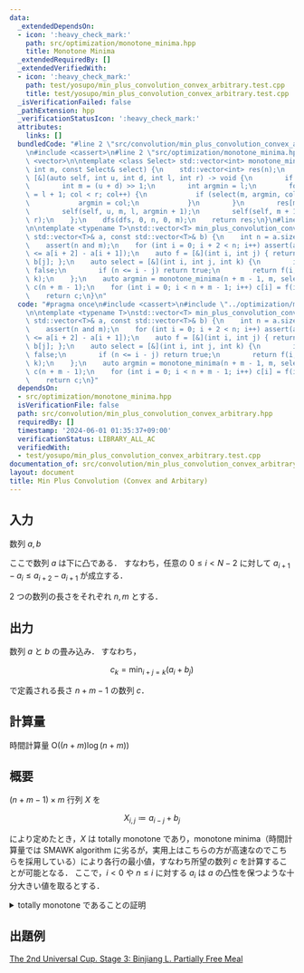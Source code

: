 ```yaml
---
data:
  _extendedDependsOn:
  - icon: ':heavy_check_mark:'
    path: src/optimization/monotone_minima.hpp
    title: Monotone Minima
  _extendedRequiredBy: []
  _extendedVerifiedWith:
  - icon: ':heavy_check_mark:'
    path: test/yosupo/min_plus_convolution_convex_arbitrary.test.cpp
    title: test/yosupo/min_plus_convolution_convex_arbitrary.test.cpp
  _isVerificationFailed: false
  _pathExtension: hpp
  _verificationStatusIcon: ':heavy_check_mark:'
  attributes:
    links: []
  bundledCode: "#line 2 \"src/convolution/min_plus_convolution_convex_arbitrary.hpp\"\
    \n#include <cassert>\n#line 2 \"src/optimization/monotone_minima.hpp\"\n#include\
    \ <vector>\n\ntemplate <class Select> std::vector<int> monotone_minima(int n,\
    \ int m, const Select& select) {\n    std::vector<int> res(n);\n    auto dfs =\
    \ [&](auto self, int u, int d, int l, int r) -> void {\n        if (u == d) return;\n\
    \        int m = (u + d) >> 1;\n        int argmin = l;\n        for (int col\
    \ = l + 1; col < r; col++) {\n            if (select(m, argmin, col)) {\n    \
    \            argmin = col;\n            }\n        }\n        res[m] = argmin;\n\
    \        self(self, u, m, l, argmin + 1);\n        self(self, m + 1, d, argmin,\
    \ r);\n    };\n    dfs(dfs, 0, n, 0, m);\n    return res;\n}\n#line 4 \"src/convolution/min_plus_convolution_convex_arbitrary.hpp\"\
    \n\ntemplate <typename T>\nstd::vector<T> min_plus_convolution_convex_arbitrary(const\
    \ std::vector<T>& a, const std::vector<T>& b) {\n    int n = a.size(), m = b.size();\n\
    \    assert(n and m);\n    for (int i = 0; i + 2 < n; i++) assert(a[i + 1] - a[i]\
    \ <= a[i + 2] - a[i + 1]);\n    auto f = [&](int i, int j) { return a[i - j] +\
    \ b[j]; };\n    auto select = [&](int i, int j, int k) {\n        if (i < k) return\
    \ false;\n        if (n <= i - j) return true;\n        return f(i, j) >= f(i,\
    \ k);\n    };\n    auto argmin = monotone_minima(n + m - 1, m, select);\n    std::vector<T>\
    \ c(n + m - 1);\n    for (int i = 0; i < n + m - 1; i++) c[i] = f(i, argmin[i]);\n\
    \    return c;\n}\n"
  code: "#pragma once\n#include <cassert>\n#include \"../optimization/monotone_minima.hpp\"\
    \n\ntemplate <typename T>\nstd::vector<T> min_plus_convolution_convex_arbitrary(const\
    \ std::vector<T>& a, const std::vector<T>& b) {\n    int n = a.size(), m = b.size();\n\
    \    assert(n and m);\n    for (int i = 0; i + 2 < n; i++) assert(a[i + 1] - a[i]\
    \ <= a[i + 2] - a[i + 1]);\n    auto f = [&](int i, int j) { return a[i - j] +\
    \ b[j]; };\n    auto select = [&](int i, int j, int k) {\n        if (i < k) return\
    \ false;\n        if (n <= i - j) return true;\n        return f(i, j) >= f(i,\
    \ k);\n    };\n    auto argmin = monotone_minima(n + m - 1, m, select);\n    std::vector<T>\
    \ c(n + m - 1);\n    for (int i = 0; i < n + m - 1; i++) c[i] = f(i, argmin[i]);\n\
    \    return c;\n}"
  dependsOn:
  - src/optimization/monotone_minima.hpp
  isVerificationFile: false
  path: src/convolution/min_plus_convolution_convex_arbitrary.hpp
  requiredBy: []
  timestamp: '2024-06-01 01:35:37+09:00'
  verificationStatus: LIBRARY_ALL_AC
  verifiedWith:
  - test/yosupo/min_plus_convolution_convex_arbitrary.test.cpp
documentation_of: src/convolution/min_plus_convolution_convex_arbitrary.hpp
layout: document
title: Min Plus Convolution (Convex and Arbitary)
---
```


## 入力

数列 $a, b$ 

ここで数列 $a$ は下に凸である．
すなわち，任意の $0 \leq i \lt N - 2$ に対して $a _ {i + 1} - a _ i \leq a _ {i + 2} - a _ {i + 1}$ が成立する．

2 つの数列の長さをそれぞれ $n, m$ とする．

## 出力

数列 $a$ と $b$ の畳み込み．
すなわち，

$$
c _ k = \min _ {i + j = k} (a _ i + b _ j)
$$

で定義される長さ $n + m - 1$ の数列 $c$．

## 計算量

時間計算量 $\mathrm{O}((n + m) \log (n + m))$

## 概要

$(n + m - 1) \times m$ 行列 $X$ を

$$
X _ {i, j} \coloneqq a _ {i - j} + b _ j
$$

により定めたとき，$X$ は totally monotone であり，monotone minima（時間計算量では SMAWK algorithm に劣るが，実用上はこちらの方が高速なのでこちらを採用している）により各行の最小値，すなわち所望の数列 $c$ を計算することが可能となる．
ここで，$i \lt 0$ や $n \leq i$ に対する $a_i$ は $a$ の凸性を保つような十分大きい値を取るとする．

<details>
<summary>totally monotone であることの証明</summary>
<div>

$X$ の任意の $2$ 次正方部分行列が monotone であることを示せば良い．
$X$ の行 $i, i ^ \prime\ (i \lt i ^ \prime)$ 及び列 $j, j ^ \prime\ (j \lt j ^ \prime)$ を取り出した部分行列を考える．
$X _ {i, j} > X _ {i, j ^ \prime} \implies X _ {i ^ \prime, j} \gt X _ {i ^ \prime, j ^ \prime}$ を示せば十分だが，これは $i \lt i ^ \prime$ より，

$$
0 \lt X _ {i, j} - X _ {i, j ^ \prime} = a _ {i - j} - a _ {i - j ^ \prime} \leq a _ {i ^ \prime - j} - a _ {i ^ \prime - j ^ \prime} = X _ {i ^ \prime, j} - X _ {i ^ \prime, j ^ \prime}
$$

だから成立する．

$\blacksquare$

</div>
</details>

## 出題例
[The 2nd Universal Cup. Stage 3: Binjiang L. Partially Free Meal](https://contest.ucup.ac/contest/1358/problem/7523)